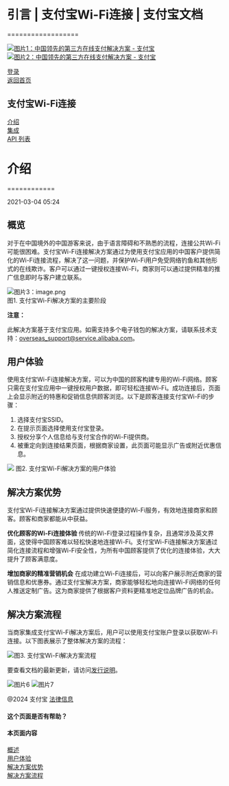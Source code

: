 # 引言 | 支付宝Wi-Fi连接 | 支付宝文档
==================

[![图片1：中国领先的第三方在线支付解决方案 - 支付宝](https://ac.alipay.com/storage/2024/3/26/d66c43c0-440d-4c97-9976-f2028a2c8c5e.svg) ![图片2：中国领先的第三方在线支付解决方案 - 支付宝](https://ac.alipay.com/storage/2024/3/26/a48bd336-aea0-4f16-bf83-616eacbb4434.svg)](/docs/)

[登录](https://global.alipay.com/ilogin/account_login.htm?goto=https%3A%2F%2Fglobal.alipay.com%2Fdocs%2Fac%2FWifi%2Fcblne1)  
[返回首页](../../)

## 支付宝Wi-Fi连接

[介绍](/docs/ac/Wifi/cblne1)  
[集成](/docs/ac/Wifi/vsrgv4)  
[API 列表](/docs/ac/Wifi/vgy1mh)

# 介绍
============

2021-03-04 05:24

## 概览

对于在中国境外的中国游客来说，由于语言障碍和不熟悉的流程，连接公共Wi-Fi可能很困难。支付宝Wi-Fi连接解决方案通过为使用支付宝应用的中国客户提供简化的Wi-Fi连接流程，解决了这一问题，并保护Wi-Fi用户免受网络钓鱼和其他形式的在线欺诈。客户可以通过一键授权连接Wi-Fi，商家则可以通过提供精准的推广信息即时与客户建立联系。

![图片3：image.png](https://cdn.nlark.com/yuque/0/2020/png/561635/1589003622921-07dfbe9c-1451-4ccf-8c19-0c9015084312.png)  
图1. 支付宝Wi-Fi解决方案的主要阶段

**注意：**

此解决方案基于支付宝应用。如需支持多个电子钱包的解决方案，请联系技术支持：[overseas\_support@service.alibaba.com](mailto:overseas_support@service.alibaba.com)。

## 用户体验
使用支付宝Wi-Fi连接解决方案，可以为中国的顾客构建专用的Wi-Fi网络。顾客只需在支付宝应用中一键授权用户数据，即可轻松连接Wi-Fi。成功连接后，页面上会显示附近的特惠和促销信息供顾客浏览。以下是顾客连接支付宝Wi-Fi的步骤：

1. 选择支付宝SSID。
2. 在提示页面选择使用支付宝登录。
3. 授权分享个人信息给与支付宝合作的Wi-Fi提供商。
4. 被重定向到连接结果页面，根据商家设置，此页面可能显示广告或附近优惠信息。

![](https://cdn.nlark.com/yuque/0/2020/png/561635/1589003623481-c5f47e1c-89dd-4113-a9ae-21e2c13159b4.png)
图2. 支付宝Wi-Fi解决方案的用户体验

解决方案优势
-----------------

支付宝Wi-Fi连接解决方案通过提供快速便捷的Wi-Fi服务，有效地连接商家和顾客。顾客和商家都能从中获益。

**优化顾客的Wi-Fi连接体验**
传统的Wi-Fi登录过程操作复杂，且通常涉及英文界面，这使得中国顾客难以轻松快速地连接Wi-Fi。支付宝Wi-Fi连接解决方案通过简化连接流程和增强Wi-Fi安全性，为所有中国顾客提供了优化的连接体验，大大提升了顾客满意度。

**增加商家的精准营销机会**
在成功建立Wi-Fi连接后，可以向客户展示附近商家的营销信息和优惠券。通过支付宝解决方案，商家能够轻松地向连接Wi-Fi网络的任何人推送定制广告。这为商家提供了根据客户资料更精准地定位品牌广告的机会。

解决方案流程
-------------

当商家集成支付宝Wi-Fi解决方案后，用户可以使用支付宝账户登录以获取Wi-Fi连接。以下图表展示了整体解决方案的流程：

![图3. 支付宝Wi-Fi解决方案流程](https://cdn.nlark.com/yuque/0/2020/png/561635/1589003623732-c592d0bc-5563-44fe-87d4-48743fa04759.png)

要查看文档的最新更新，请访问[发行说明](https://global.alipay.com/docs/releasenotes)。

![图片6](https://ac.alipay.com/storage/2021/5/20/19b2c126-9442-4f16-8f20-e539b1db482a.png) ![图片7](https://ac.alipay.com/storage/2021/5/20/e9f3f154-dbf0-455f-89f0-b3d4e0c14481.png)

@2024 支付宝 [法律信息](https://global.alipay.com/docs/ac/platform/membership)

#### 这个页面是否有帮助？

#### 本页面内容

[概述](#q8jdS "概述")  
[用户体验](#979ty "用户体验")  
[解决方案优势](#8Ytl4 "解决方案优势")  
[解决方案流程](#V7D90 "解决方案流程")